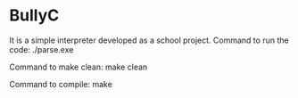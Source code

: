 # BullyC

It is a simple interpreter developed as a school project.
Command to run the code:
   ./parse.exe <file name>
  
Command to make clean:
    make clean
    
Command to compile:
    make

